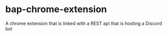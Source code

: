 # bap-chrome-extension
A chrome extension that is linked with a REST api that is hosting a Discord bot
